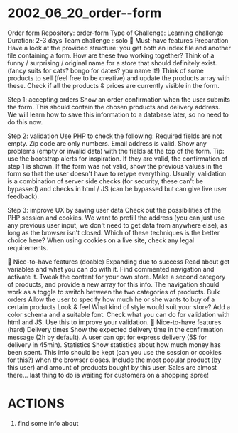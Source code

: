 # 2002_06_20_order--form

Order form
Repository: order-form
Type of Challenge: Learning challenge
Duration: 2-3 days
Team challenge : solo
🌱 Must-have features
Preparation
Have a look at the provided structure: you get both an index file and another file containing a form. How are these two working together?
Think of a funny / surprising / original name for a store that should definitely exist. (fancy suits for cats? bongo for dates? you name it!)
Think of some products to sell (feel free to be creative) and update the products array with these.
Check if all the products & prices are currently visible in the form.

Step 1: accepting orders
Show an order confirmation when the user submits the form. This should contain the chosen products and delivery address.
We will learn how to save this information to a database later, so no need to do this now.

Step 2: validation
Use PHP to check the following:
Required fields are not empty.
Zip code are only numbers.
Email address is valid.
Show any problems (empty or invalid data) with the fields at the top of the form. Tip: use the bootstrap alerts for inspiration. If they are valid, the confirmation of step 1 is shown.
If the form was not valid, show the previous values in the form so that the user doesn't have to retype everything.
Usually, validation is a combination of server side checks (for security, these can't be bypassed) and checks in html / JS (can be bypassed but can give live user feedback).

Step 3: improve UX by saving user data
Check out the possibilities of the PHP session and cookies.
We want to prefill the address (you can just use any previous user input, we don't need to get data from anywhere else), as long as the browser isn't closed. Which of these techniques is the better choice here?
When using cookies on a live site, check any legal requirements.

🌼 Nice-to-have features (doable)
Expanding due to success
Read about get variables and what you can do with it.
Find commented navigation and activate it. Tweak the content for your own store.
Make a second category of products, and provide a new array for this info.
The navigation should work as a toggle to switch between the two categories of products.
Bulk orders
Allow the user to specify how much he or she wants to buy of a certain products
Look & feel
What kind of style would suit your store? Add a color schema and a suitable font.
Check what you can do for validation with html and JS. Use this to improve your validation.
🌳 Nice-to-have features (hard)
Delivery times
Show the expected delivery time in the confirmation message (2h by default).
A user can opt for express delivery (5$ for delivery in 45min).
Statistics
Show statistics about how much money has been spent. This info should be kept (can you use the session or cookies for this?) when the browser closes.
Include the most popular product (by this user) and amount of products bought by this user.
Sales are almost there... last thing to do is waiting for customers on a shopping spree!

# ACTIONS
1. find some info about